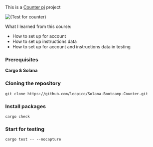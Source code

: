 This is a [Counter pj](https://github.com/leopico/Solana-Bootcamp-Counter.git) project

![(Test for counter)](https://ibb.co/MMzZLfY)

What I learned from this course:

- How to set up for account
- How to set up instructions data
- How to set up for account and instructions data in testing

### Prerequisites

**Cargo & Solana**

### Cloning the repository

```shell
git clone https://github.com/leopico/Solana-Bootcamp-Counter.git
```

### Install packages

```shell
cargo check
```

### Start for testing

```shell
cargo test -- --nocapture
```
